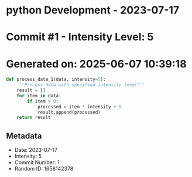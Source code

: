 ﻿# python Development - 2023-07-17
# Commit #1 - Intensity Level: 5
# Generated on: 2025-06-07 10:39:18
```python
def process_data_1(data, intensity=5):
    '''Process data with specified intensity level'''
    result = []
    for item in data:
        if item > 0:
            processed = item * intensity + 9
            result.append(processed)
    return result
```
## Metadata
- Date: 2023-07-17
- Intensity: 5
- Commit Number: 1
- Random ID: 1658142378

